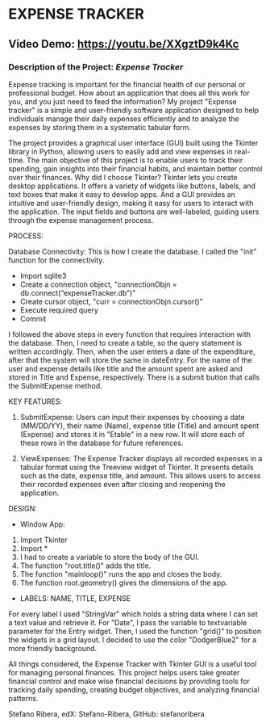 # __EXPENSE TRACKER__

## Video Demo: <https://youtu.be/XXgztD9k4Kc>

### Description of the Project: _Expense Tracker_

Expense tracking is important for the financial health of our personal or professional budget. How about an application that does all this work for you, and you just need to feed the information? My project "Expense tracker" is a simple and user-friendly software application designed to help individuals manage their daily expenses efficiently and to analyze the expenses by storing them in a systematic tabular form.

The project provides a graphical user interface (GUI) built using the Tkinter library in Python, allowing users to easily add and view expenses in real-time. The main objective of this project is to enable users to track their spending, gain insights into their financial habits, and maintain better control over their finances. Why did I choose Tkinter? Tkinter lets you create desktop applications. It offers a variety of widgets like buttons, labels, and text boxes that make it easy to develop apps. And a GUI provides an intuitive and user-friendly design, making it easy for users to interact with the application. The input fields and buttons are well-labeled, guiding users through the expense management process.

PROCESS:

Database Connectivity: This is how I create the database. I called the "init" function for the connectivity.

- Import sqlite3
- Create a connection object, "connectionObjn = db.connect(“expenseTracker.db”)"
- Create cursor object, "curr = connectionObjn.cursor()"
- Execute required query
- Commit

I followed the above steps in every function that requires interaction with the database. Then, I need to create a table, so the query statement is written accordingly. Then, when the user enters a date of the expenditure, after that the system will store the same in dateEntry. For the name of the user and expense details like title and the amount spent are asked and stored in Title and Expense, respectively. There is a submit button that calls the SubmitExpense method.

KEY FEATURES:

1. SubmitExpense: Users can input their expenses by choosing a date (MM/DD/YY), their name (Name), expense title (Title) and amount spent (Expense) and stores it in "Etable" in a new row. It will store each of these rows in the database for future references.

1. ViewExpenses: The Expense Tracker displays all recorded expenses in a tabular format using the Treeview widget of Tkinter. It presents details such as the date, expense title, and amount. This allows users to access their recorded expenses even after closing and reopening the application.

DESIGN:

- Window App:

1. Import Tkinter
1. Import *
1. I had to create a variable to store the body of the GUI.
1. The function "root.title()" adds the title.
1. The function "mainloop()" runs the app and closes the body.
1. The function root.geometry() gives the dimensions of the app.

- LABELS: NAME, TITLE, EXPENSE

For every label I used "StringVar" which holds a string data where I can set a text value and retrieve it. For "Date", I pass the variable to textvariable parameter for the Entry widget. Then, I used the function "grid()" to position the widgets in a grid layout. I decided to use the color "DodgerBlue2" for a more friendly background.

All things considered, the Expense Tracker with Tkinter GUI is a useful tool for managing personal finances. This project helps users take greater financial control and make wise financial decisions by providing tools for tracking daily spending, creating budget objectives, and analyzing financial patterns.

Stefano Ribera,
edX: Stefano-Ribera,
GitHub: stefanoribera

